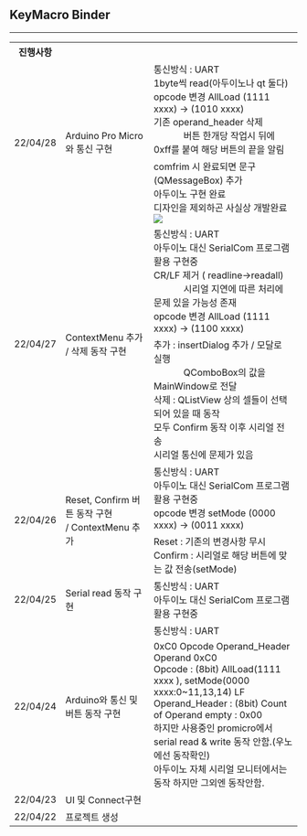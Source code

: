 ## KeyMacro Binder
---

<table>
    <tr>
        <th>진행사항</th>
        <th colspan=2></th>
    </tr>
    <tr>
        <td rowspan=2>22/04/28</td>
        <td rowspan=2>
        Arduino Pro Micro와 통신 구현
        </td>
        <td>
            통신방식 : UART
            <br>
            1byte씩 read(아두이노나 qt 둘다)
            <br>
            opcode 변경 AllLoad (1111 xxxx) -> (1010 xxxx)
            <br>
            기존 operand_header 삭제
            <br>
                  버튼 한개당 작업시 뒤에 0xff를 붙여 해당 버튼의 끝을 알림
        </td>
    </tr>
    <tr>
        <td>
        comfrim 시 완료되면 문구(QMessageBox) 추가
        <br>
        아두이노 구현 완료
        <br>
        디자인을 제외하곤 사실상 개발완료
        <br>
        <image src="resource/Running.gif">
        </td>
    </tr>
    <tr>
        <td rowspan=2>22/04/27</td>
        <td rowspan=2>
        ContextMenu 추가 / 삭제 동작 구현
        </td>
        <td>
            통신방식 : UART
            <br> 
            아두이노 대신 SerialCom 프로그램 활용 구현중
            <br>
            CR/LF 제거 ( readline->readall)
            <br>   
            시리얼 지연에 따른 처리에 문제 있을 가능성 존재
            <br>
            opcode 변경 AllLoad (1111 xxxx) -> (1100 xxxx)
        </td>
    </tr>
    <tr>
        <td>
            추가 : insertDialog 추가 / 모달로 실행
            <br>    QComboBox의 값을 MainWindow로 전달
            <br>
            삭제 : QListView 상의 셀들이 선택되어 있을 때 동작
            <br> 
            모두 Confirm 동작 이후 시리얼 전송
            <br> 
            시리얼 통신에 문제가 있음
        </td>
    </tr>
    <tr>
        <td rowspan=2>22/04/26</td>
        <td rowspan=2> 
            Reset, Confirm 버튼  동작 구현
            <br>
            / ContextMenu 추가
        </td>
        <td>
            통신방식 : UART
            <br> 
            아두이노 대신 SerialCom 프로그램 활용  구현중
            <br>
            opcode 변경 setMode (0000 xxxx) -> (0011 xxxx)
        </td>
    </tr>
    <tr>
        <td>
            Reset : 기존의 변경사항 무시
            <br>
            Confirm : 시리얼로 해당 버튼에 맞는 값 전송(setMode)
        </td>
    </tr>
    <tr>
        <td>22/04/25</td>
        <td> Serial read 동작 구현</td>
        <td>통신방식 : UART <br> 아두이노 대신 SerialCom 프로그램 활용  구현중 </td>
    </tr>
    <tr>
        <td rowspan=2>22/04/24</td>
        <td rowspan=2>Arduino와 통신 및 버튼 동작 구현</td>
        <td>통신방식 : UART </td>
    </tr>                        
    <tr>
        <td>
            0xC0 Opcode Operand_Header Operand 0xC0 
            <br>Opcode : (8bit) AllLoad(1111 xxxx ), setMode(0000 xxxx:0~11,13,14)  LF
            <br>Operand_Header : (8bit) Count of Operand empty : 0x00
            <br>하지만 사용중인 promicro에서 serial read & write 동작 안함.(우노에선 동작확인)
            <br>아두이노 자체 시리얼 모니터에서는 동작 하지만 그외엔 동작안함.
        </td>
    </tr>
    <tr>
    <td>22/04/23</td>
    <td>UI 및 Connect구현</td>
    <td></td>
    </tr>
    <tr>
    <td>22/04/22</td>
    <td>프로젝트 생성</td>
    <td></td>
    </tr>
</table>